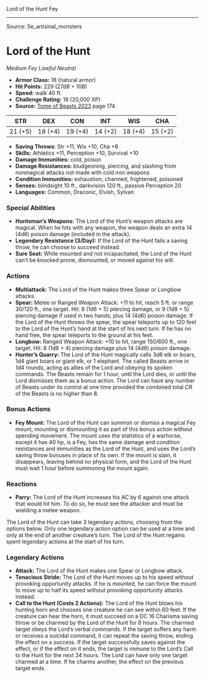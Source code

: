 <MonsterName/>Lord of the Hunt</MonsterName>
<CreatureType/>Fey</CreatureType>



---

Source: 5e_artisinal_monsters

# Lord of the Hunt

*Medium* *Fey* *Lawful Neutral*

- **Armor Class:** 18 (natural armor)
- **Hit Points:** 229 (27d8 + 108)
- **Speed:** walk 40 ft.
- **Challenge Rating:** 18 (20,000 XP)
- **Source:** [Tome of Beasts 2023](https://koboldpress.com/kpstore/product/tome-of-beasts-1-2023-edition/) page 174

| STR | DEX | CON | INT | WIS | CHA |
| --- | --- | --- | --- | --- | --- |
| 21 (+5) | 18 (+4) | 19 (+4) | 14 (+2) | 18 (+4) | 15 (+2) |

- **Saving Throws**: Str +11, Wis +10, Cha +8
- **Skills:** Athletics +11, Perception +10, Survival +10
- **Damage Immunities:** cold, poison
- **Damage Resistances:** bludgeoning, piercing, and slashing from nonmagical attacks not made with cold iron weapons
- **Condition Immunities:** exhaustion, charmed, frightened, poisoned
- **Senses:** blindsight 10 ft., darkvision 120 ft., passive Perception 20
- **Languages:** Common, Draconic, Elvish, Sylvan

### Special Abilities

- **Huntsman’s Weapons:** The Lord of the Hunt’s weapon attacks are magical. When he hits with any weapon, the weapon deals an extra 14 (4d6) poison damage (included in the attack).
- **Legendary Resistance (3/Day):** If the Lord of the Hunt fails a saving throw, he can choose to succeed instead.
- **Sure Seat:** While mounted and not incapacitated, the Lord of the Hunt can’t be knocked prone, dismounted, or moved against his will.

### Actions

- **Multiattack:** The Lord of the Hunt makes three Spear or Longbow attacks.
- **Spear:** Melee or Ranged Weapon Attack: +11 to hit, reach 5 ft. or range 30/120 ft., one target. Hit: 8 (1d6 + 5) piercing damage, or 9 (1d8 + 5) piercing damage if used in two hands, plus 14 (4d6) poison damage. If the Lord of the Hunt throws the spear, the spear teleports up to 120 feet to the Lord of the Hunt’s hand at the start of his next turn. If he has no hand free, the spear teleports to the ground at his feet.
- **Longbow:** Ranged Weapon Attack: +10 to hit, range 150/600 ft., one target. Hit: 8 (1d8 + 4) piercing damage plus 14 (4d6) poison damage.
- **Hunter’s Quarry:** The Lord of the Hunt magically calls 3d6 elk or boars, 1d4 giant boars or giant elk, or 1 elephant. The called Beasts arrive in 1d4 rounds, acting as allies of the Lord and obeying its spoken commands. The Beasts remain for 1 hour, until the Lord dies, or until the Lord dismisses them as a bonus action. The Lord can have any number of Beasts under its control at one time provided the combined total CR of the Beasts is no higher than 8.

### Bonus Actions

- **Fey Mount:** The Lord of the Hunt can summon or dismiss a magical Fey mount, mounting or dismounting it as part of this bonus action without spending movement. The mount uses the statistics of a warhorse, except it has 40 hp, is a Fey, has the same damage and condition resistances and immunities as the Lord of the Hunt, and uses the Lord’s saving throw bonuses in place of its own. If the mount is slain, it disappears, leaving behind no physical form, and the Lord of the Hunt must wait 1 hour before summoning the mount again.

### Reactions

- **Parry:** The Lord of the Hunt increases his AC by 6 against one attack that would hit him. To do so, he must see the attacker and must be wielding a melee weapon.

The Lord of the Hunt can take 3 legendary actions, choosing from the options below. Only one legendary action option can be used at a time and only at the end of another creature’s turn. The Lord of the Hunt regains spent legendary actions at the start of his turn.

### Legendary Actions

- **Attack:** The Lord of the Hunt makes one Spear or Longbow attack.
- **Tenacious Stride:** The Lord of the Hunt moves up to his speed without provoking opportunity attacks. If he is mounted, he can force the mount to move up to half its speed without provoking opportunity attacks instead.
- **Call to the Hunt (Costs 2 Actions):** The Lord of the Hunt blows his hunting horn and chooses one creature he can see within 60 feet. If the creature can hear the horn, it must succeed on a DC 16 Charisma saving throw or be charmed by the Lord of the Hunt for 8 hours. The charmed target obeys the Lord’s verbal commands. If the target suffers any harm or receives a suicidal command, it can repeat the saving throw, ending the effect on a success. If the target successfully saves against the effect, or if the effect on it ends, the target is immune to the Lord’s Call to the Hunt for the next 24 hours. The Lord can have only one target charmed at a time. If he charms another, the effect on the previous target ends.


